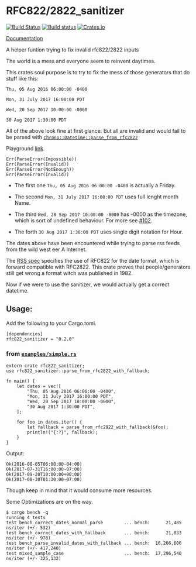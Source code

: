 # RFC822/2822_sanitizer
[![Build Status](https://travis-ci.org/alatiera/rfc822_sanitizer.svg?branch=master)](https://travis-ci.org/alatiera/rfc822_sanitizer)
[![Build status](https://ci.appveyor.com/api/projects/status/1xywfcpygqxlr2ng?svg=true)](https://ci.appveyor.com/project/alatiera/rfc822-sanitizer)
[![Crates.io](https://img.shields.io/crates/v/rfc822_sanitizer.svg)](https://crates.io/crates/rfc822_sanitizer)

[Documentation](https://docs.rs/rfc822_sanitizer/0.1.1/)

A helper funtion trying to fix invalid rfc822/2822 inputs

The world is a mess and everyone seem to reinvent daytimes.

This crates soul purpose is to try to fix the mess of those generators that do stuff like this:

`Thu, 05 Aug 2016 06:00:00 -0400`

`Mon, 31 July 2017 16:00:00 PDT`

`Wed, 20 Sep 2017 10:00:00 -0000`

`30 Aug 2017 1:30:00 PDT`

All of the above look fine at first glance. But all are invalid and would fail to be parsed with [`chrono::Datetime::parse_from_rfc2822`](https://docs.rs/chrono/0.4.0/chrono/struct.DateTime.html#method.parse_from_rfc2822)

Playground [link](https://play.rust-lang.org/?gist=52016537b3af751812d172d0c29ea399&version=stable).

```
Err(ParseError(Impossible))
Err(ParseError(Invalid))
Err(ParseError(NotEnough))
Err(ParseError(Invalid))
```

* The first one `Thu, 05 Aug 2016 06:00:00 -0400` is actually a Friday.

* The second `Mon, 31 July 2017 16:00:00 PDT` uses full lenght month Name.

* The third `Wed, 20 Sep 2017 10:00:00 -0000` has -0000 as the timezone, which is sort of undefined behaviour. For more see [#102](https://github.com/chronotope/chrono/issues/102).

* The forth `30 Aug 2017 1:30:00 PDT` uses single digit notation for Hour.

The dates above have been encountered while trying to parse rss feeds from the wild west eer A Internet.

The [RSS spec](http://www.rssboard.org/rss-specification#optionalChannelElements) specifies the use  of RFC822 for the date format, which is forward compatible with RFC2822. This crate proves that people/generators still get wrong a format witch was published in 1982.

Now if we were to use the sanitizer, we would actually get a correct datetime.

## Usage:

Add the following to your Cargo.toml.
```
[dependencies]
rfc822_sanitizer = "0.2.0"
```

### from [`examples/simple.rs`](examples/simple.rs)

```
extern crate rfc822_sanitizer;
use rfc822_sanitizer::parse_from_rfc2822_with_fallback;

fn main() {
    let dates = vec![
        "Thu, 05 Aug 2016 06:00:00 -0400",
        "Mon, 31 July 2017 16:00:00 PDT",
        "Wed, 20 Sep 2017 10:00:00 -0000",
        "30 Aug 2017 1:30:00 PDT",
    ];

    for foo in dates.iter() {
        let fallback = parse_from_rfc2822_with_fallback(&foo);
        println!("{:?}", fallback);
    }
}
```

Output:
```
Ok(2016-08-05T06:00:00-04:00)
Ok(2017-07-31T16:00:00-07:00)
Ok(2017-09-20T10:00:00+00:00)
Ok(2017-08-30T01:30:00-07:00)
```

Though keep in mind that it would consume more resources.

Some Optimizations are on the way.

```
$ cargo bench -q
running 4 tests
test bench_correct_dates_normal_parse        ... bench:      21,485 ns/iter (+/- 532)
test bench_correct_dates_with_fallback       ... bench:      21,833 ns/iter (+/- 978)
test bench_parse_invalid_dates_with_fallback ... bench:  16,266,606 ns/iter (+/- 417,240)
test mixed_sample_case                       ... bench:  17,296,540 ns/iter (+/- 325,132)
```